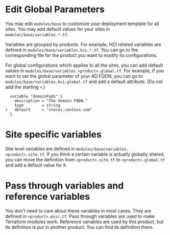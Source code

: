 # Edit Global Parameters
  
You may edit `modules/base` to customize your deployment template for all sites. You may add default values for your sites in `modules/base/variables.*.tf`.

Variables are grouped by products. For example, HCI related variables are defined in `modules/base/variables.hci.*.tf`. You can go to the corresponding file for the product you want to modify its configurations.

For global configurations which applies to all the sites, you can add default values in `modules/base/variables.<product>.global.tf`. For example, if you want to set the global parameter of your AD FQDN, you can go to `modules/base/variables.hci.global.tf` and add a default attribute. (Do not add the starting `+`.)

```hcl
  variable "domainFqdn" {
    description = "The domain FQDN."
    type        = string
+   default     = "stores.contoso.com"
  }
```

# Site specific variables

Site level variables are defined in `modules/base/variables.<product>.site.tf`. If you think a certain variable is actually globally shared, you can move the definition from `<product>.site.tf` to `<product>.global.tf` and add a default value for it.

# Pass through variables and reference variables

You don't need to care about these variables in most cases. They are defined in `<product>.misc.tf`. Pass through variables are used to make Terraform modules work. Reference variables are used by this product, but its definition is put in another product. You can find its definition there.
